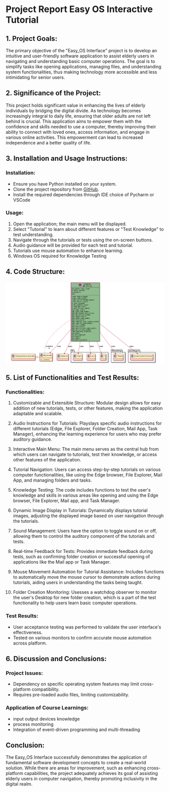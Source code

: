 # Project Report Easy OS Interactive Tutorial

## 1. Project Goals:
The primary objective of the "Easy_OS Interface" project is to develop an intuitive and user-friendly software application to assist elderly users in navigating and understanding basic computer operations. 
The goal is to simplify tasks like opening applications, managing files, and understanding system functionalities, thus making technology more accessible and less intimidating for senior users.

## 2. Significance of the Project:
This project holds significant value in enhancing the lives of elderly individuals by bridging the digital divide. As technology becomes increasingly integral to daily life, ensuring that older adults are not left behind is crucial. 
This application aims to empower them with the confidence and skills needed to use a computer, thereby improving their ability to connect with loved ones, access information, and engage in various online activities. 
This empowerment can lead to increased independence and a better quality of life.

## 3. Installation and Usage Instructions:
### Installation:
- Ensure you have Python installed on your system.
- Clone the project repository from [GitHub](https://github.com/Reminisce215/472-Easy-OS.git).
- Install the required dependencies through IDE choice of Pycharm or VSCode

### Usage:
1. Open the application; the main menu will be displayed.
2. Select "Tutorial" to learn about different features or "Test Knowledge" to test understanding.
3. Navigate through the tutorials or tests using the on-screen buttons.
4. Audio guidance will be provided for each test and tutorial.
5. Tutorials use mouse automation to enhance learning.
6. Windows OS required for Knowledge Testing

## 4. Code Structure:
![Diagram](diagram/Diagram.png)


## 5. List of Functionalities and Test Results:
### Functionalities:

1. Customizable and Extensible Structure: Modular design allows for easy addition of new tutorials, tests, or other features, making the application adaptable and scalable.

2. Audio Instructions for Tutorials: Playslays specific audio instructions for different tutorials (Edge, File Explorer, Folder Creation, Mail App, Task Manager), enhancing the learning experience for users who may prefer auditory guidance.

3. Interactive Main Menu: The main menu serves as the central hub from which users can navigate to tutorials, test their knowledge, or access other features of the application.

4. Tutorial Navigation: Users can access step-by-step tutorials on various computer functionalities, like using the Edge browser, File Explorer, Mail App, and managing folders and tasks.

5. Knowledge Testing: The code includes functions to test the user's knowledge and skills in various areas like opening and using the Edge browser, File Explorer, Mail app, and Task Manager.

6. Dynamic Image Display in Tutorials: Dynamically displays tutorial images, adjusting the displayed image based on user navigation through the tutorials.

7. Sound Management: Users have the option to toggle sound on or off, allowing them to control the auditory component of the tutorials and tests.

8. Real-time Feedback for Tests: Provides immediate feedback during tests, such as confirming folder creation or successful opening of applications like the Mail app or Task Manager.

9. Mouse Movement Automation for Tutorial Assistance: Includes functions to automatically move the mouse cursor to demonstrate actions during tutorials, aiding users in understanding the tasks being taught.

10. Folder Creation Monitoring: Usesses a watchdog observer to monitor the user's Desktop for new folder creation, which is a part of the test functionality to help users learn basic computer operations.


### Test Results:
- User acceptance testing was performed to validate the user interface's effectiveness.
- Tested on various monitors to confirm accurate mouse automation across platform. 

## 6. Discussion and Conclusions:
### Project Issues:
- Dependency on specific operating system features may limit cross-platform compatibility.
- Requires pre-loaded audio files, limiting customizability.

### Application of Course Learnings:
- input output devices knowledge
- process monitoring
- Integration of event-driven programming and multi-threading


## Conclusion:
The Easy_OS Interface successfully demonstrates the application of fundamental software development concepts to create a real-world solution. 
While there are areas for improvement, such as enhancing cross-platform capabilities, the project adequately achieves its goal of assisting elderly users in computer navigation, thereby promoting inclusivity in the digital realm.
